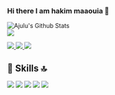 ### Hi there I am hakim maaouia 👋
![Ajulu's Github Stats](https://github-readme-stats.vercel.app/api?username=hakimmaaouia&show_icons=true&theme=radical)
<br>
<a  href="https://github.com/hakimmaaouia">
  <img align="center" src="https://github-readme-stats.anuraghazra1.vercel.app/api/top-langs/?username=hakimmaaouia&layout=compact&theme=radical" />
</a>
<!-- ![Ajulus's Github Stats](https://github-readme-stats.vercel.app/api?username=stephenajulu&show_icons=true&title_color=fff&icon_color=79ff97&text_color=9f9f9f&bg_color=151515) -->
<!--
**hakimmaaouia/hakimmaaouia** is a ✨ _special_ ✨ repository because its `README.md` (this file) appears on your GitHub profile.

Here are some ideas to get you started:

- 🔭 I’m currently working on ...
- 🌱 I’m currently learning ...
- 👯 I’m looking to collaborate on ...
- 🤔 I’m looking for help with ...
- 💬 Ask me about ...
- 📫 How to reach me: ...
- 😄 Pronouns: ...
- ⚡ Fun fact: ...
-->



<a href="https://api.whatsapp.com/send?phone=2348074140979&text=Hello%20Olayemii,%20I%20got%20your%20contact%20from%20your%20Github%20profile" alt="Connect on Whatsapp"> 
    <img src="https://img.shields.io/badge/WHATSAPP-%2325D366.svg?&style=for-the-badge&logo=whatsapp&logoColor=white" /> 
</a>
<a href="https://www.twitter.com/iam_olayemii" alt="Follow Me on Twitter"> 
    <img src="https://img.shields.io/badge/twitter-%231DA1F2.svg?&style=for-the-badge&logo=twitter&logoColor=white" />
</a>
<a href="https://www.linkedin.com/in/olayemi-garuba-424342144" alt="Connect on LinkedIn"> 
  <img src="https://img.shields.io/badge/linkedin-%230077B5.svg?&style=for-the-badge&logo=linkedin&logoColor=white" />
</a>

## 🚀 Skills 🔝

<img src="https://img.shields.io/badge/javascript-%23F7DF1E.svg?&style=for-the-badge&logo=javascript&logoColor=white" /> <img src="https://img.shields.io/badge/python-%233776AB.svg?&style=for-the-badge&logo=python&logoColor=white" /> <img src="https://img.shields.io/badge/react-%2361DAFB.svg?&style=for-the-badge&logo=react&logoColor=white" /> <img src="https://img.shields.io/badge/php-%23777BB4.svg?&style=for-the-badge&logo=php&logoColor=white" /> <img src="https://img.shields.io/badge/flutter-%2302569B.svg?&style=for-the-badge&logo=flutter&logoColor=white" />
